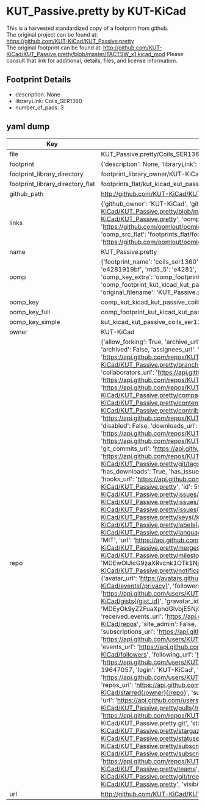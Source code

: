 # KUT_Passive.pretty by KUT-KiCad  
This is a harvested standardized copy of a footprint from github.  
The original project can be found at:  
https://github.com/KUT-KiCad/KUT_Passive.pretty  
The original footprint can be found at:
http://github.com/KUT-KiCad/KUT_Passive.pretty/blob/master/TACTSW_x1.kicad_mod
Please consult that link for additional, details, files, and license information.  
## Footprint Details
* description: None  
* libraryLink: Coils_SER1360  
* number_of_pads: 3  
## yaml dump  
| Key | Value |  
| --- | --- |  
| file | KUT_Passive.pretty/Coils_SER1360.kicad_mod |  
| footprint | {'description': None, 'libraryLink': 'Coils_SER1360', 'number_of_pads': 3} |  
| footprint_library_directory | footprint_library_owner/KUT-KiCad_KUT_Passive.pretty |  
| footprint_library_directory_flat | footprints_flat/kut_kicad_kut_passive_coils_ser1360/working |  
| github_path | http://github.com/KUT-KiCad/KUT_Passive.pretty/blob/master/Coils_SER1360.kicad_mod |  
| links | {'github_owner': 'KUT-KiCad', 'github_repo_name': 'KUT_Passive.pretty', 'github_src': 'http://github.com/KUT-KiCad/KUT_Passive.pretty/blob/master/TACTSW_x1.kicad_mod', 'github_src_repo': 'https://github.com/KUT-KiCad/KUT_Passive.pretty', 'oomp_bot': 'footprints/kut_kicad_kut_passive_coils_ser1360/working', 'oomp_bot_github': 'https://github.com/oomlout/oomlout_oomp_footprint_bot/tree/main/footprints/kut_kicad_kut_passive_coils_ser1360/working', 'oomp_src_flat': 'footprints_flat/footprints_flat/kut_kicad_kut_passive_coils_ser1360/working', 'oomp_src_flat_github': 'https://github.com/oomlout/oomlout_oomp_footprint_src/tree/main/footprints_flat/kut_kicad_kut_passive_coils_ser1360/working'} |  
| name | KUT_Passive.pretty |  
| oomp | {'footprint_name': 'coils_ser1360', 'library_name': 'kut_passive', 'md5': 'e4281919bf39ca6a23d44469c28499ff', 'md5_10': 'e4281919bf', 'md5_5': 'e4281', 'md5_6': 'e42819', 'oomp_key': 'oomp_kut_kicad_kut_passive_coils_ser1360', 'oomp_key_extra': 'oomp_footprint_kut_kicad_kut_passive_coils_ser1360', 'oomp_key_full': 'oomp_footprint_kut_kicad_kut_passive_coils_ser1360_e42819', 'oomp_key_simple': 'kut_kicad_kut_passive_coils_ser1360', 'original_filename': 'KUT_Passive.pretty/Coils_SER1360.kicad_mod', 'owner_name': 'kut_kicad'} |  
| oomp_key | oomp_kut_kicad_kut_passive_coils_ser1360 |  
| oomp_key_full | oomp_footprint_kut_kicad_kut_passive_coils_ser1360 |  
| oomp_key_simple | kut_kicad_kut_passive_coils_ser1360 |  
| owner | KUT-KiCad |  
| repo | {'allow_forking': True, 'archive_url': 'https://api.github.com/repos/KUT-KiCad/KUT_Passive.pretty/{archive_format}{/ref}', 'archived': False, 'assignees_url': 'https://api.github.com/repos/KUT-KiCad/KUT_Passive.pretty/assignees{/user}', 'blobs_url': 'https://api.github.com/repos/KUT-KiCad/KUT_Passive.pretty/git/blobs{/sha}', 'branches_url': 'https://api.github.com/repos/KUT-KiCad/KUT_Passive.pretty/branches{/branch}', 'clone_url': 'https://github.com/KUT-KiCad/KUT_Passive.pretty.git', 'collaborators_url': 'https://api.github.com/repos/KUT-KiCad/KUT_Passive.pretty/collaborators{/collaborator}', 'comments_url': 'https://api.github.com/repos/KUT-KiCad/KUT_Passive.pretty/comments{/number}', 'commits_url': 'https://api.github.com/repos/KUT-KiCad/KUT_Passive.pretty/commits{/sha}', 'compare_url': 'https://api.github.com/repos/KUT-KiCad/KUT_Passive.pretty/compare/{base}...{head}', 'contents_url': 'https://api.github.com/repos/KUT-KiCad/KUT_Passive.pretty/contents/{+path}', 'contributors_url': 'https://api.github.com/repos/KUT-KiCad/KUT_Passive.pretty/contributors', 'created_at': '2016-05-29T17:55:07Z', 'default_branch': 'master', 'deployments_url': 'https://api.github.com/repos/KUT-KiCad/KUT_Passive.pretty/deployments', 'description': 'KiCad Passive footprint library', 'disabled': False, 'downloads_url': 'https://api.github.com/repos/KUT-KiCad/KUT_Passive.pretty/downloads', 'events_url': 'https://api.github.com/repos/KUT-KiCad/KUT_Passive.pretty/events', 'fork': False, 'forks': 0, 'forks_count': 0, 'forks_url': 'https://api.github.com/repos/KUT-KiCad/KUT_Passive.pretty/forks', 'full_name': 'KUT-KiCad/KUT_Passive.pretty', 'git_commits_url': 'https://api.github.com/repos/KUT-KiCad/KUT_Passive.pretty/git/commits{/sha}', 'git_refs_url': 'https://api.github.com/repos/KUT-KiCad/KUT_Passive.pretty/git/refs{/sha}', 'git_tags_url': 'https://api.github.com/repos/KUT-KiCad/KUT_Passive.pretty/git/tags{/sha}', 'git_url': 'git://github.com/KUT-KiCad/KUT_Passive.pretty.git', 'has_discussions': False, 'has_downloads': True, 'has_issues': True, 'has_pages': False, 'has_projects': True, 'has_wiki': True, 'homepage': None, 'hooks_url': 'https://api.github.com/repos/KUT-KiCad/KUT_Passive.pretty/hooks', 'html_url': 'https://github.com/KUT-KiCad/KUT_Passive.pretty', 'id': 59956614, 'is_template': False, 'issue_comment_url': 'https://api.github.com/repos/KUT-KiCad/KUT_Passive.pretty/issues/comments{/number}', 'issue_events_url': 'https://api.github.com/repos/KUT-KiCad/KUT_Passive.pretty/issues/events{/number}', 'issues_url': 'https://api.github.com/repos/KUT-KiCad/KUT_Passive.pretty/issues{/number}', 'keys_url': 'https://api.github.com/repos/KUT-KiCad/KUT_Passive.pretty/keys{/key_id}', 'labels_url': 'https://api.github.com/repos/KUT-KiCad/KUT_Passive.pretty/labels{/name}', 'language': None, 'languages_url': 'https://api.github.com/repos/KUT-KiCad/KUT_Passive.pretty/languages', 'license': {'key': 'mit', 'name': 'MIT License', 'node_id': 'MDc6TGljZW5zZTEz', 'spdx_id': 'MIT', 'url': 'https://api.github.com/licenses/mit'}, 'merges_url': 'https://api.github.com/repos/KUT-KiCad/KUT_Passive.pretty/merges', 'milestones_url': 'https://api.github.com/repos/KUT-KiCad/KUT_Passive.pretty/milestones{/number}', 'mirror_url': None, 'name': 'KUT_Passive.pretty', 'network_count': 0, 'node_id': 'MDEwOlJlcG9zaXRvcnk1OTk1NjYxNA==', 'notifications_url': 'https://api.github.com/repos/KUT-KiCad/KUT_Passive.pretty/notifications{?since,all,participating}', 'open_issues': 0, 'open_issues_count': 0, 'organization': {'avatar_url': 'https://avatars.githubusercontent.com/u/19647057?v=4', 'events_url': 'https://api.github.com/users/KUT-KiCad/events{/privacy}', 'followers_url': 'https://api.github.com/users/KUT-KiCad/followers', 'following_url': 'https://api.github.com/users/KUT-KiCad/following{/other_user}', 'gists_url': 'https://api.github.com/users/KUT-KiCad/gists{/gist_id}', 'gravatar_id': '', 'html_url': 'https://github.com/KUT-KiCad', 'id': 19647057, 'login': 'KUT-KiCad', 'node_id': 'MDEyOk9yZ2FuaXphdGlvbjE5NjQ3MDU3', 'organizations_url': 'https://api.github.com/users/KUT-KiCad/orgs', 'received_events_url': 'https://api.github.com/users/KUT-KiCad/received_events', 'repos_url': 'https://api.github.com/users/KUT-KiCad/repos', 'site_admin': False, 'starred_url': 'https://api.github.com/users/KUT-KiCad/starred{/owner}{/repo}', 'subscriptions_url': 'https://api.github.com/users/KUT-KiCad/subscriptions', 'type': 'Organization', 'url': 'https://api.github.com/users/KUT-KiCad'}, 'owner': {'avatar_url': 'https://avatars.githubusercontent.com/u/19647057?v=4', 'events_url': 'https://api.github.com/users/KUT-KiCad/events{/privacy}', 'followers_url': 'https://api.github.com/users/KUT-KiCad/followers', 'following_url': 'https://api.github.com/users/KUT-KiCad/following{/other_user}', 'gists_url': 'https://api.github.com/users/KUT-KiCad/gists{/gist_id}', 'gravatar_id': '', 'html_url': 'https://github.com/KUT-KiCad', 'id': 19647057, 'login': 'KUT-KiCad', 'node_id': 'MDEyOk9yZ2FuaXphdGlvbjE5NjQ3MDU3', 'organizations_url': 'https://api.github.com/users/KUT-KiCad/orgs', 'received_events_url': 'https://api.github.com/users/KUT-KiCad/received_events', 'repos_url': 'https://api.github.com/users/KUT-KiCad/repos', 'site_admin': False, 'starred_url': 'https://api.github.com/users/KUT-KiCad/starred{/owner}{/repo}', 'subscriptions_url': 'https://api.github.com/users/KUT-KiCad/subscriptions', 'type': 'Organization', 'url': 'https://api.github.com/users/KUT-KiCad'}, 'private': False, 'pulls_url': 'https://api.github.com/repos/KUT-KiCad/KUT_Passive.pretty/pulls{/number}', 'pushed_at': '2016-12-14T12:16:08Z', 'releases_url': 'https://api.github.com/repos/KUT-KiCad/KUT_Passive.pretty/releases{/id}', 'size': 4, 'ssh_url': 'git@github.com:KUT-KiCad/KUT_Passive.pretty.git', 'stargazers_count': 0, 'stargazers_url': 'https://api.github.com/repos/KUT-KiCad/KUT_Passive.pretty/stargazers', 'statuses_url': 'https://api.github.com/repos/KUT-KiCad/KUT_Passive.pretty/statuses/{sha}', 'subscribers_count': 8, 'subscribers_url': 'https://api.github.com/repos/KUT-KiCad/KUT_Passive.pretty/subscribers', 'subscription_url': 'https://api.github.com/repos/KUT-KiCad/KUT_Passive.pretty/subscription', 'svn_url': 'https://github.com/KUT-KiCad/KUT_Passive.pretty', 'tags_url': 'https://api.github.com/repos/KUT-KiCad/KUT_Passive.pretty/tags', 'teams_url': 'https://api.github.com/repos/KUT-KiCad/KUT_Passive.pretty/teams', 'temp_clone_token': None, 'topics': [], 'trees_url': 'https://api.github.com/repos/KUT-KiCad/KUT_Passive.pretty/git/trees{/sha}', 'updated_at': '2016-05-30T09:57:53Z', 'url': 'https://api.github.com/repos/KUT-KiCad/KUT_Passive.pretty', 'visibility': 'public', 'watchers': 0, 'watchers_count': 0, 'web_commit_signoff_required': False} |  
| url | http://github.com/KUT-KiCad/KUT_Passive.pretty |  

